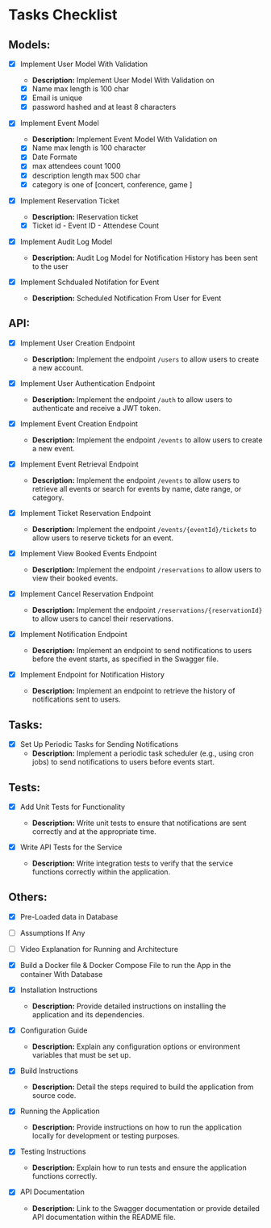 # Tasks Checklist

Models: 
---
- [X] Implement User Model With Validation
   - **Description:** Implement User Model With Validation on
   - [X] Name max length is 100 char
   - [X] Email is unique
   - [X] password hashed and at least 8 characters

- [X] Implement Event Model 
   - **Description:** Implement Event Model With Validation on
   - [X] Name max length is 100 character
   - [X] Date Formate
   - [X] max attendees count 1000
   - [X] description length max 500 char
   - [X] category is one of [concert, conference, game ]

- [X] Implement Reservation Ticket 
   - **Description:** IReservation ticket
   - [X] Ticket id - Event ID - Attendese Count 

- [X] Implement Audit Log Model     
   - **Description:** Audit Log Model for Notification History has been sent to the user 


- [X] Implement Schdualed Notifation for Event 
   - **Description:** Scheduled Notification From User for Event


API: 
----
- [X] Implement User Creation Endpoint
   - **Description:** Implement the endpoint `/users` to allow users to create a new account.

- [X] Implement User Authentication Endpoint
   - **Description:** Implement the endpoint `/auth` to allow users to authenticate and receive a JWT token.

- [X] Implement Event Creation Endpoint
   - **Description:** Implement the endpoint `/events` to allow users to create a new event.

- [X] Implement Event Retrieval Endpoint
   - **Description:** Implement the endpoint `/events` to allow users to retrieve all events or search for events by name, date range, or category.

- [X] Implement Ticket Reservation Endpoint
   - **Description:** Implement the endpoint `/events/{eventId}/tickets` to allow users to reserve tickets for an event.

- [X] Implement View Booked Events Endpoint
   - **Description:** Implement the endpoint `/reservations` to allow users to view their booked events.

- [X] Implement Cancel Reservation Endpoint
   - **Description:** Implement the endpoint `/reservations/{reservationId}` to allow users to cancel their reservations.

- [X] Implement Notification Endpoint
   - **Description:** Implement an endpoint to send notifications to users before the event starts, as specified in the Swagger file.

- [X] Implement Endpoint for Notification History
    - **Description:** Implement an endpoint to retrieve the history of notifications sent to users.



Tasks:
---

- [X] Set Up Periodic Tasks for Sending Notifications
    - **Description:** Implement a periodic task scheduler (e.g., using cron jobs) to send notifications to users before events start.



Tests: 
---

- [X] Add Unit Tests for Functionality
    - **Description:** Write unit tests to ensure that notifications are sent correctly and at the appropriate time.


- [X] Write API Tests for the Service
    - **Description:** Write integration tests to verify that the  service functions correctly within the application.
    


Others: 
---

- [X] Pre-Loaded data in Database

- [ ] Assumptions If Any

- [ ] Video Explanation for Running and Architecture 

- [X] Build a Docker file  & Docker Compose File to run the App in the container With Database 

- [X] Installation Instructions
   - **Description:** Provide detailed instructions on installing the application and its dependencies.

- [X] Configuration Guide
   - **Description:** Explain any configuration options or environment variables that must be set up.

- [X] Build Instructions
   - **Description:** Detail the steps required to build the application from source code.

- [X] Running the Application
   - **Description:** Provide instructions on how to run the application locally for development or testing purposes.

- [X] Testing Instructions
   - **Description:** Explain how to run tests and ensure the application functions correctly.

- [X] API Documentation
   - **Description:** Link to the Swagger documentation or provide detailed API documentation within the README file.


